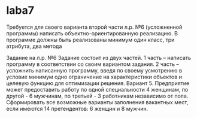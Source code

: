 # laba7
Требуется для своего варианта второй части л.р. №6 (усложненной программы) написать объектно-ориентированную реализацию. 
В программе должны быть реализованы минимум один класс, три атрибута, два метода

Задание на л.р. №6
Задание состоит из двух частей. 
1 часть – написать программу в соответствии со своим вариантом задания.
2 часть – усложнить написанную программу, введя по своему усмотрению в условие минимум одно ограничение на характеристики объектов и целевую функцию для оптимизации решения.
Вариант 5. Предприятие может предоставить работу по одной специальности 4 женщинам, по другой - 6 мужчинам, по третьей - 3 работникам независимо от пола. Сформировать все возможные варианты заполнения вакантных мест, если имеются 14 претендентов: 6 женщин и 8 мужчин.
